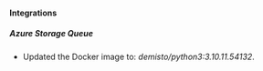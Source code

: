 #### Integrations
##### Azure Storage Queue
- Updated the Docker image to: *demisto/python3:3.10.11.54132*.
